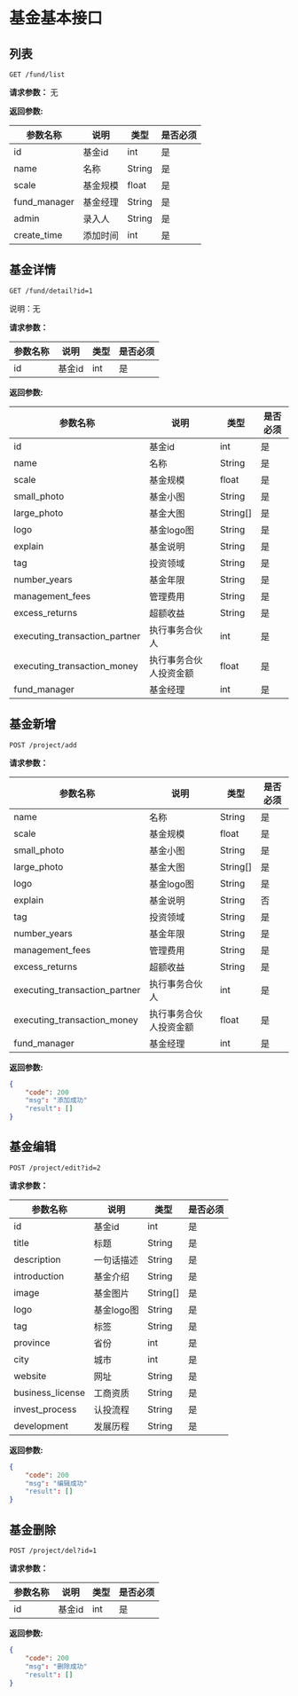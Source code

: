# 基金基本接口


## 列表

    GET /fund/list
    
**请求参数：**
无


**返回参数:**

|参数名称|说明|类型|是否必须|
|---|---|---|---|
|id|基金id|int|是|
|name|名称|String|是|
|scale|基金规模|float|是|
|fund_manager|基金经理|String|是|
|admin|录入人|String|是|
|create_time|添加时间|int|是|


## 基金详情

	GET /fund/detail?id=1
	
说明：无
	
**请求参数：**

|参数名称|说明|类型|是否必须|
|---|---|---|---|
|id|基金id|int|是|


**返回参数:**

|参数名称|说明|类型|是否必须|
|---|---|---|---|
|id|基金id|int|是|
|name|名称|String|是|
|scale|基金规模|float|是|
|small_photo|基金小图|String|是|
|large_photo|基金大图|String[]|是|
|logo|基金logo图|String|是|
|explain|基金说明|String|是|
|tag|投资领域|String|是|
|number_years|基金年限|String|是|
|management_fees|管理费用|String|是|
|excess_returns|超额收益|String|是|
|executing_transaction_partner|执行事务合伙人|int|是|
|executing_transaction_money|执行事务合伙人投资金额|float|是|
|fund_manager|基金经理|int|是|




## 基金新增

	POST /project/add
	
**请求参数：**

|参数名称|说明|类型|是否必须|
|---|---|---|---|
|name|名称|String|是|
|scale|基金规模|float|是|
|small_photo|基金小图|String|是|
|large_photo|基金大图|String[]|是|
|logo|基金logo图|String|是|
|explain|基金说明|String|否|
|tag|投资领域|String|是|
|number_years|基金年限|String|是|
|management_fees|管理费用|String|是|
|excess_returns|超额收益|String|是|
|executing_transaction_partner|执行事务合伙人|int|是|
|executing_transaction_money|执行事务合伙人投资金额|float|是|
|fund_manager|基金经理|int|是|




**返回参数:**


```json
{
	"code": 200
	"msg": "添加成功"
	"result": []
}
```

## 基金编辑

	POST /project/edit?id=2
	
**请求参数：**

|参数名称|说明|类型|是否必须|
|---|---|---|---|
|id|基金id|int|是|
|title|标题|String|是|
|description|一句话描述|String|是|
|introduction|基金介绍|String|是|
|image|基金图片|String[]|是|
|logo|基金logo图|String|是|
|tag|标签|String|是|
|province|省份|int|是|
|city|城市|int|是|
|website|网址|String|是|
|business_license|工商资质|String|是|
|invest_process|认投流程|String|是|
|development|发展历程|String|是|

**返回参数:**

```json
{
	"code": 200
	"msg": "编辑成功"
	"result": []
}
```

## 基金删除

	POST /project/del?id=1

**请求参数：**

|参数名称|说明|类型|是否必须|
|---|---|---|---|
|id|基金id|int|是|


**返回参数:**

```json
{
	"code": 200
	"msg": "删除成功"
	"result": []
}
```
